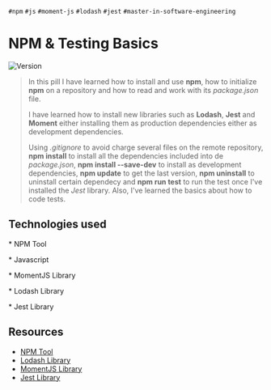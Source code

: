 `#npm` `#js` `#moment-js` `#lodash` `#jest` `#master-in-software-engineering`

# NPM & Testing Basics <!-- omit in toc -->

<p>
  <img alt="Version" src="https://img.shields.io/badge/version-1.0-blue.svg?cacheSeconds=2592000" />
</p>

> In this pill I have learned how to install and use **npm**, how to initialize **npm** on a repository and how to read and work with its _package.json_ file.
>
> I have learned how to install new libraries such as **Lodash**, **Jest** and **Moment** either installing them as production dependencies either as development dependencies.
>
> Using _.gitignore_ to avoid charge several files on the remote repository, **npm install** to install all the dependencies included into de _package.json_, **npm install --save-dev** to install as development dependencies, **npm update** to get the last version, **npm uninstall** to uninstall certain dependecy and **npm run test** to run the test once I've installed the _Jest_ library. Also, I've learned the basics about how to code tests.

## Technologies used

\* NPM Tool

\* Javascript

\* MomentJS Library

\* Lodash Library

\* Jest Library

## Resources

- [NPM Tool](https://www.npmjs.com/)
- [Lodash Library](https://lodash.com/)
- [MomentJS Library](https://momentjs.com)
- [Jest Library](https://jestjs.io/)
